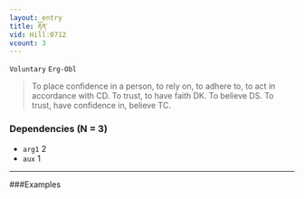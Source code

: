 ```yaml
---
layout: entry
title: རྟོན་
vid: Hill:0712
vcount: 3
---
```

`Voluntary` `Erg-Obl`
> To place confidence in a person, to rely on, to adhere to, to act in accordance with CD\.
 To trust, to have faith DK\.
 To believe DS\.
 To trust, have confidence in, believe TC\.

### Dependencies (N = 3)
* `arg1` 2
* `aux` 1

---

###Examples



